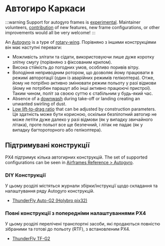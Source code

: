# Автогиро Каркаси

<LinkedBadge type="warning" text="Experimental" url="../airframes/#experimental-vehicles"/>

:::warning
Support for autogyro frames is [experimental](../airframes/index.md#experimental-vehicles).
Maintainer volunteers, [contribution](../contribute/index.md) of new features, new frame configurations, or other improvements would all be very welcome!
:::

An [Autogyro](https://en.wikipedia.org/wiki/Autogyro) is a type of [rotary-wing](https://en.wikipedia.org/wiki/Rotorcraft).
Порівняно з іншими конструкціями він має наступні переваги:

- Можливість злітати та сідати, використовуючи лише дуже коротку злітну смугу (порівняно з фіксованим крилом).
- Висока стійкість до погодних умов, особливо поривів вітру.
- Володіння неприводним ротором, що дозволяє йому працювати в режимі авторотації (один із аварійних режимів гелікоптера).
  Отже, йому не потрібно активно змінювати режим польоту у разі відмови (йому не потрібен парашут або інші активно працюючі пристрої).
  Таким чином, політ за своєю суттю є стабільним у будь-який час.
- Absence of a [downwash](https://en.wikipedia.org/wiki/Downwash) during take-off or landing creating an unwanted swirling of dust.
- [Low lift-to-drag ratio](https://en.wikipedia.org/wiki/Lift-to-drag_ratio) that can be adjusted by construction parameters.
  Ця здатність може бути корисною, оскільки безпілотний автогир не може летіти дуже далеко у разі відмови (як у випадку звичайного літака), проте польот все ще безпечний, і літак не падає (як у випадку багтороторного або гелікоптера).

## Підтримувані конструкції

PX4 підтримує кілька автогирних конструкцій.
The set of supported configurations can be seen in [Airframes Reference > Autogyro](../airframes/airframe_reference.md#autogyro).

### DIY Конструкції

У цьому розділі містяться журнали збірки/інструкції щодо складання та налаштування ряду Autogyro конструкцій.

- [ThunderFly Auto-G2 (Holybro pix32)](../frames_autogyro/thunderfly_auto_g2.md)

### Повні конструкції з попередніми налаштуваннями PX4

У цьому розділі перелічені транспортні засоби, які продаються повністю зібраними та готові до польоту (RTF), з встановленим PX4.

- [ThunderFly TF-G2](https://www.thunderfly.cz/tf-g2.html)
